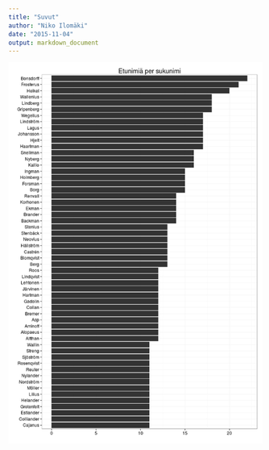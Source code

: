 ```yaml
---
title: "Suvut"
author: "Niko Ilomäki"
date: "2015-11-04"
output: markdown_document
---
```




![plot of chunk suvut](figure/suvut-1.png) 
